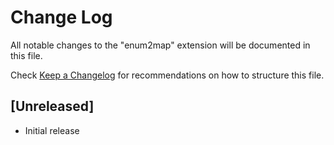 # Change Log

All notable changes to the "enum2map" extension will be documented in this file.

Check [Keep a Changelog](http://keepachangelog.com/) for recommendations on how to structure this file.

## [Unreleased]

- Initial release